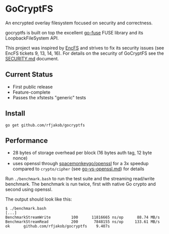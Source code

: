 GoCryptFS
=========
An encrypted overlay filesystem focused on security and correctness.

gocryptfs is built on top the excellent
[go-fuse](https://github.com/hanwen/go-fuse) FUSE library and its
LoopbackFileSystem API.

This project was inspired by [EncFS](https://github.com/vgough/encfs)
and strives to fix its security issues (see EncFS tickets 9, 13, 14, 16).
For details on the security of GoCryptFS see the
[SECURITY.md](https://github.com/rfjakob/gocryptfs/blob/master/SECURITY.md)
document.

Current Status
--------------
* First public release
* Feature-complete
* Passes the xfstests "generic" tests

Install
-------

	go get github.com/rfjakob/gocryptfs

Performance
-----------

 * 28 bytes of storage overhead per block (16 bytes auth tag, 12 byte nonce)
 * uses openssl through [spacemonkeygo/openssl](https://github.com/spacemonkeygo/openssl)
   for a 3x speedup compared to `crypto/cipher` (see [go-vs-openssl.md](https://github.com/rfjakob/gocryptfs/blob/master/openssl_benchmark/go-vs-openssl.md)) for details

Run `./benchmark.bash` to run the test suite and the streaming read/write
benchmark. The benchmark is run twice, first with native Go crypto and
second using openssl.

The output should look like this:

	$ ./benchmark.bash
	[...]
	BenchmarkStreamWrite	     100	  11816665 ns/op	  88.74 MB/s
	BenchmarkStreamRead 	     200	   7848155 ns/op	 133.61 MB/s
	ok  	github.com/rfjakob/gocryptfs	9.407s

